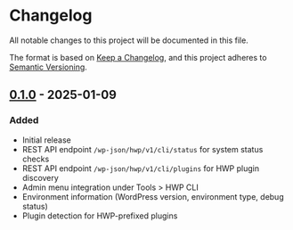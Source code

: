 # Changelog

All notable changes to this project will be documented in this file.

The format is based on [Keep a Changelog](https://keepachangelog.com/en/1.0.0/),
and this project adheres to [Semantic Versioning](https://semver.org/spec/v2.0.0.html).

## [0.1.0] - 2025-01-09

### Added
- Initial release
- REST API endpoint `/wp-json/hwp/v1/cli/status` for system status checks
- REST API endpoint `/wp-json/hwp/v1/cli/plugins` for HWP plugin discovery
- Admin menu integration under Tools > HWP CLI
- Environment information (WordPress version, environment type, debug status)
- Plugin detection for HWP-prefixed plugins

[0.1.0]: https://github.com/wpengine/hwptoolkit/releases/tag/hwp-cli-v0.1.0
